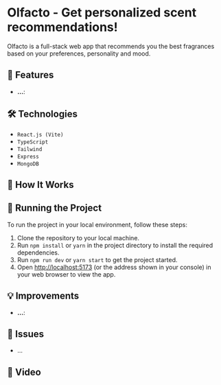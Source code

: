 # Olfacto - Get personalized scent recommendations!
 
Olfacto is a full-stack web app that recommends you the best fragrances based on your preferences, personality and mood.

## 🚀 Features

- **...**:

## 🛠️ Technologies

- `React.js (Vite)`
- `TypeScript`
- `Tailwind`
- `Express`
- `MongoDB`

## 📝 How It Works



## 🚦 Running the Project

To run the project in your local environment, follow these steps:

1. Clone the repository to your local machine.
2. Run `npm install` or `yarn` in the project directory to install the required dependencies.
3. Run `npm run dev` or `yarn start` to get the project started.
4. Open [http://localhost:5173](http://localhost:5173) (or the address shown in your console) in your web browser to view the app.

## 💡 Improvements

- **...**: 

## 🐞 Issues

- ...

## 📸 Video